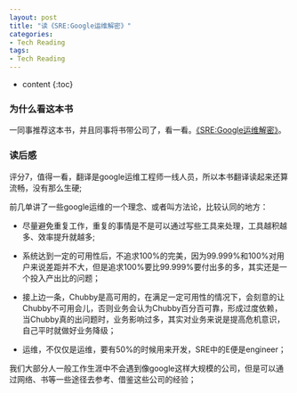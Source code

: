 ```yaml
---
layout: post
title: "读《SRE:Google运维解密》"
categories: 
- Tech Reading
tags:
- Tech Reading
---
```


* content
{:toc}

### 为什么看这本书
一同事推荐这本书，并且同事将书带公司了，看一看。[《SRE:Google运维解密》](https://book.douban.com/subject/26875239/)。

### 读后感
评分7，值得一看，翻译是google运维工程师一线人员，所以本书翻译读起来还算流畅，没有那么生硬;

前几单讲了一些google运维的一个理念、或者叫方法论，比较认同的地方：

* 尽量避免重复工作，重复的事情是不是可以通过写些工具来处理，工具越积越多、效率提升就越多;

* 系统达到一定的可用性后，不追求100%的完美，因为99.999%和100%对用户来说差距并不大，但是追求100%要比99.999%要付出多的多，其实还是一个投入产出比的问题；

* 接上边一条，Chubby是高可用的，在满足一定可用性的情况下，会刻意的让Chubby不可用会儿，否则业务会认为Chubby百分百可靠，形成过度依赖，当Chubby真的出问题时，业务影响过多，其实对业务来说是提高危机意识，自己平时就做好业务降级；

* 运维，不仅仅是运维，要有50%的时候用来开发，SRE中的E便是engineer；

我们大部分人一般工作生涯中不会遇到像google这样大规模的公司，但是可以通过网络、书等一些途径去参考、借鉴这些公司的经验；
